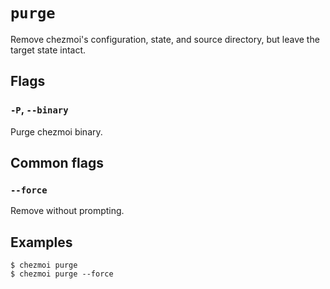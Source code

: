 # `purge`

Remove chezmoi's configuration, state, and source directory, but leave the
target state intact.

## Flags

### `-P`, `--binary`

Purge chezmoi binary.

## Common flags

### `--force`

Remove without prompting.

## Examples

```console
$ chezmoi purge
$ chezmoi purge --force
```
